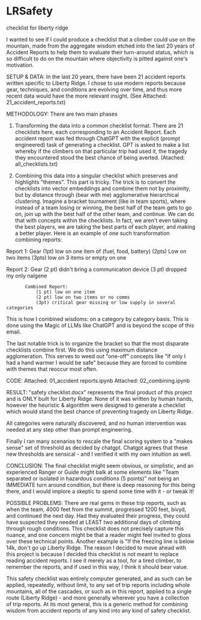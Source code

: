 # LRSafety
checklist for liberty ridge

I wanted to see if I could produce a checklist that a climber could use on the mountain, made from the aggregate wisdom etched into the last 20 years of Accident Reports to help them to evaluate their turn-around status, which is so difficult to do on the mountain where objectivity is pitted against one's motivation.

SETUP & DATA:
  In the last 20 years, there have been 21 accident reports written specific to Liberty Ridge. I chose to use modern reports because gear, techniques, and conditions are evolving over time, and thus more recent data would have the more relevant insight. (See Attached: 21_accident_reports.txt)

METHODOLOGY:
There are two main phases

1. Transforming the data into a common checklist format. There are 21 checklists here, each corresponding to an Accident Report. Each accident report was fed through ChatGPT with the explicit (prompt engineered) task of generating a checklist. GPT is asked to make a list whereby if the climbers on that particular trip had used it, the tragedy they encountered stood the best chance of being averted. (Atached: all_checklists.txt)

2. Combining this data into a singular checklist which preserves and highlights "themes". This part is tricky. The trick is to convert the checklists into vector embeddings and combine them not by proximity, but by distance through (bear with me) agglomerative hierarchical clustering. Imagine a bracket tournament (like in team sports), where instead of a team losing or winning, the best half of the team gets to go on, join up with the best half of the other team, and continue. We can do that with concepts within the checklists. In fact, we aren't even taking the best players, we are taking the best parts of each player, and making a better player. Here is an example of one such transformation combining reports:

Report 1:
  Gear
    (1pt) low on one item of (fuel, food, battery)
    (2pts) Low on two items
    (3pts) low on 3 items or empty on one

Report 2:
  Gear
    (2 pt) didn't bring a communication device
    (3 pt) dropped my only nalgene

           Combined Report:
               (1 pt) low on one item
               (2 pt) low on two items or no comms
               (3pt) critical gear missing or low supply in several categories

This is how I combined wisdoms: on a category by category basis. This is done using the Magic of LLMs like ChatGPT and is beyond the scope of this email.

The last notable trick is to organize the bracket so that the most disparate checklists combine first. We do this using maximum distance agglomeration. This serves to weed out "one-off" concepts like "If only I had a hand warmer I would be safe" because they are forced to combine with themes that reoccur most often.

CODE:
          Attached: 01_accident reports.ipynb
          Attached: 02_combining.ipynb

RESULT:
"safety checklist.docx" represents the final product of this project and is ONLY built for Liberty Ridge. None of it was written by human hands, however the heuristic & algorithm were designed to generate a checklist which would stand the best chance of preventing tragedy on Liberty Ridge.

All categories were naturally discovered, and no human intervention was needed at any step other than prompt engineering.

Finally I ran many scenarios to rescale the final scoring system to a "makes sense" set of threshold as decided by chatgpt. Chatgpt agrees that these new thresholds are sensical - and I verified it with my own intuition as well.

CONCLUSION:
The final checklist might seem obvious, or simplistic, and an experienced Ranger or Guide might balk at some elements like "Team separated or isolated in hazardous conditions (5 points)" not being an IMMEDIATE turn around condition, but there is deep reasoning for this being there, and I would implore a skeptic to spend some time with it - or tweak it!

POSSIBLE PROBLEMS:
There are real gems in these trip reports, such as when the team, 4000 feet from the summit, progressed 1200 feet, bivyd, and continued the next day. Had they evaluated their progress, they could have suspected they needed at LEAST two additional days of climbing through rough conditions. This checklist does not precisely capture this nuance, and one concern might be that a reader might feel invited to gloss over these technical points. Another example is "If the freezing line is below 14k, don't go up Liberty Ridge. The reason I decided to move ahead with this project is because I decided this checklist is not meant to replace reading accident reports. I see it merely as a tool, for a tired climber, to remember the reports, and if used in this way, I think it should bear value.

This safety checklist was entirely computer generated, and as such can be applied, repeatedly, without limit, to any set of trip reports including whole mountains, all of the cascades, or such as in this report, applied to a single route (Liberty Ridge) - and more generally wherever you have a collection of trip reports. At its most general, this is a generic method for combining wisdom from accident reports of any kind into any kind of safety checklist.